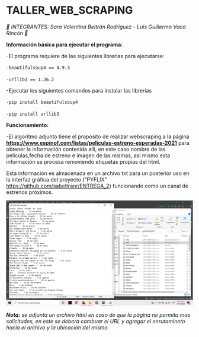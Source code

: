# TALLER_WEB_SCRAPING

*🎄 INTEGRANTES: Sara Valentina Beltrán Rodríguez - Luis Guillermo Vaca Rincón 🎄*

**Información básica para ejecutar el programa:**

  -El programa requiere de las siguientes librerias para ejecutarse:
  
    -beautifulsoup4 == 4.9.3
    
    -urllib3 == 1.26.2 
    
    
  -Ejecutar los siguientes comandos para instalar las librerias
  
    -pip install beautifulsoup4
    
    -pip install urllib3
   
**Funcionamiento:**

  -El algoritmo adjunto tiene el propósito de realizar webscraping a la página **https://www.espinof.com/listas/peliculas-estreno-esperadas-2021**
   para obtener la información contenida alli, en este caso  nombre de las películas,fecha de estreno e imagen de las mismas, así mismo esta información se 
   procesa removiendo etiquetas propias del html.
   
   Esta información es almacenada en un archivo txt para un posterior uso en la interfaz gráfica del proyecto ("PYFLIX"  https://github.com/sabeltranr/ENTREGA_2) funcionando como un canal de estrenos próximos.

![TALLER-TKINTER](https://github.com/sabeltranr/TALLER_WEB_SCRAPING/blob/main/FUNCIONAMIENTO.png)
 
_**Nota:** se adjunta un archivo html en caso de que la página no permita mas solicitudes, en este se debera cambuar el URL y agregar el enrutamineto hacia el archivo y la ubicación del mismo._
